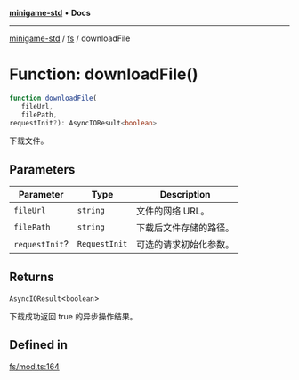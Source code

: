 [**minigame-std**](../../../README.md) • **Docs**

***

[minigame-std](../../../README.md) / [fs](../README.md) / downloadFile

# Function: downloadFile()

```ts
function downloadFile(
   fileUrl, 
   filePath, 
requestInit?): AsyncIOResult<boolean>
```

下载文件。

## Parameters

| Parameter | Type | Description |
| ------ | ------ | ------ |
| `fileUrl` | `string` | 文件的网络 URL。 |
| `filePath` | `string` | 下载后文件存储的路径。 |
| `requestInit`? | `RequestInit` | 可选的请求初始化参数。 |

## Returns

`AsyncIOResult`\<`boolean`\>

下载成功返回 true 的异步操作结果。

## Defined in

[fs/mod.ts:164](https://github.com/JiangJie/minigame-std/blob/1187f9b62000e3d29782e461fb54ceb4107f512c/src/std/fs/mod.ts#L164)
